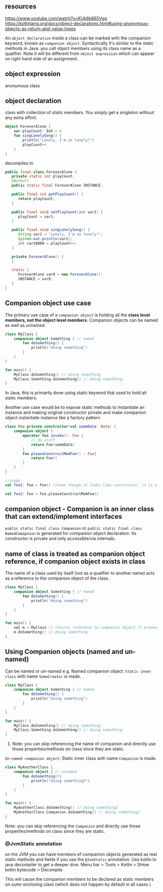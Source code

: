 
## resources
https://www.youtube.com/watch?v=KUk6k865Vgg
https://kotlinlang.org/docs/object-declarations.html#using-anonymous-objects-as-return-and-value-types

An `object declaration` inside a class can be marked with the companion keyword, known as `companion object`.
Syntactically it's similar to the static methods in Java: you call object members using its class name as a qualifier.
Note it will be different from `object expression` which can appear on right hand side of an assignment.

## object expression

anonymous class

## object declaration

class with collection of static members.
You simply get a singleton without any extra effort.

```kotlin
object ForeverAlone {
    var playCount: Int = 0
    fun singLonelySong() {
        println("Lonely, I'm so lonely!")
        playCount++
    }
}
```
decompiles to 
```java
public final class ForeverAlone {
   private static int playCount;
   @NotNull
   public static final ForeverAlone INSTANCE;

   public final int getPlayCount() {
      return playCount;
   }

   public final void setPlayCount(int var1) {
      playCount = var1;
   }

   public final void singLonelySong() {
      String var1 = "Lonely, I'm so lonely!";
      System.out.println(var1);
      int var10000 = playCount++;
   }

   private ForeverAlone() {
   }

   static {
      ForeverAlone var0 = new ForeverAlone();
      INSTANCE = var0;
   }
}
```

## Companion object use case

The primary use case of a `companion object` is holding all the **class level members, not the object level members**.
Companion objects can be named as well as unnamed.
```kt
class MyClass {
    companion object Something { // named
        fun doSomething() {
            println("doing something")
        }
    }
}

fun main() {    
    MyClass.doSomething() // doing something 
    MyClass.Something.doSomething() // doing something
}
```
In Java, this is primarily done using static keyword that used to hold all static members.

Another use case would be to expose static methods to instantiate an instance and making original constructor private
and make companion object instantiate instance like a factory pattern
```kotlin
class Foo private constructor(val someData: Data) {
    companion object {
        operator fun invoke(): Foo {
            // do stuff
            return Foo(someData)
        }
        fun pleaseConstructMeAFoo() : Foo{
            return Foo()
        }
    }
}

//usage
val foo1: Foo = Foo() //even though it looks like constructor, it is a function call because of invoke operator

val foo2: Foo = Foo.pleaseConstructMeAFoo()
```

## companion object - Companion is an inner class that can extend/implement interfaces

`public static final class Companion` or `public static final class NamedComapnion` is generated for
companion object declaration.
Its constructor is private and only accessible/via internals.

## name of class is treated as companion object reference, if companion object exists in class

The name of a class used by itself (not as a qualifier to another name) acts as a reference to the companion object of the class.

```kt
class MyClass {
    companion object Something { // named
        fun doSomething() {
            println("doing something")
        }
    }
}

fun main() {    
    val m = MyClass // returns reference to companion object if present
    m.doSomething() // doing something
}
```


## Using Companion objects (named and un-named)

Can be named or un-named
e.g.
Named companion object:
`Static inner class` with name `SomeCreator` is made.
```kt
class MyClass {
    companion object Something { // named
        fun doSomething() {
            println("doing something")
        }
    }
}

fun main() {    
    MyClass.doSomething() // doing something 
    MyClass.Something.doSomething() // doing something
}
```
1. Note: you can skip referencing the name of companion and directly use those properties/methods on class since they are static.

`Un-named companion object`:
Static inner class with name `Companion` is made.

```kt
class MyAnotherClass {
    companion object { // unnamed
        fun doSomething(){
            println("doing something2")
        }
    }
}

fun main() {        
    MyAnotherClass.doSomething() // doing something2
    MyAnotherClass.Companion.doSomething() // doing something2
}
```
Note: you can skip referencing the `Companion` and directly use those properties/methods on class since they are static.


### @JvmStatic annotation

on the JVM you can have members of companion objects generated as real static methods and fields if you use the `@JvmStatic` annotation.
Use kotlin to java decompiler to get a deeper dive. 
Menu bar > Tools > Kotlin > SHow kotlin bytecode > Decompile

This will cause the companion members to be declared as static members on outer enclosing class (which does not happen by default in all cases )